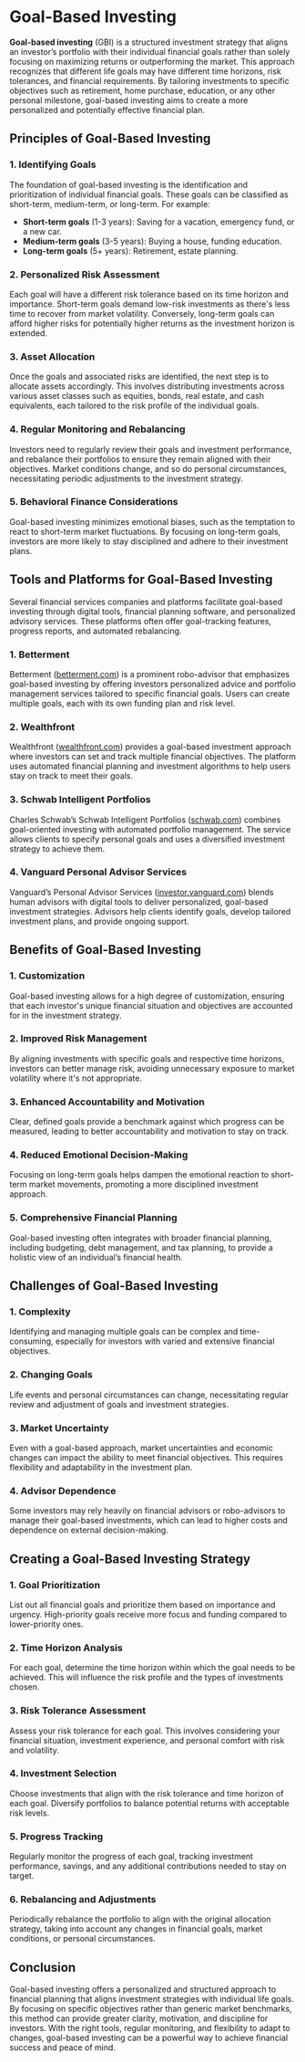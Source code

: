 # Goal-Based Investing

**Goal-based investing** (GBI) is a structured investment strategy that aligns an investor’s portfolio with their individual financial goals rather than solely focusing on maximizing returns or outperforming the market. This approach recognizes that different life goals may have different time horizons, risk tolerances, and financial requirements. By tailoring investments to specific objectives such as retirement, home purchase, education, or any other personal milestone, goal-based investing aims to create a more personalized and potentially effective financial plan.

## Principles of Goal-Based Investing

### 1. Identifying Goals
The foundation of goal-based investing is the identification and prioritization of individual financial goals. These goals can be classified as short-term, medium-term, or long-term. For example:
- **Short-term goals** (1-3 years): Saving for a vacation, emergency fund, or a new car.
- **Medium-term goals** (3-5 years): Buying a house, funding education.
- **Long-term goals** (5+ years): Retirement, estate planning.

### 2. Personalized Risk Assessment
Each goal will have a different risk tolerance based on its time horizon and importance. Short-term goals demand low-risk investments as there's less time to recover from market volatility. Conversely, long-term goals can afford higher risks for potentially higher returns as the investment horizon is extended.

### 3. Asset Allocation
Once the goals and associated risks are identified, the next step is to allocate assets accordingly. This involves distributing investments across various asset classes such as equities, bonds, real estate, and cash equivalents, each tailored to the risk profile of the individual goals.

### 4. Regular Monitoring and Rebalancing
Investors need to regularly review their goals and investment performance, and rebalance their portfolios to ensure they remain aligned with their objectives. Market conditions change, and so do personal circumstances, necessitating periodic adjustments to the investment strategy.

### 5. Behavioral Finance Considerations
Goal-based investing minimizes emotional biases, such as the temptation to react to short-term market fluctuations. By focusing on long-term goals, investors are more likely to stay disciplined and adhere to their investment plans.

## Tools and Platforms for Goal-Based Investing

Several financial services companies and platforms facilitate goal-based investing through digital tools, financial planning software, and personalized advisory services. These platforms often offer goal-tracking features, progress reports, and automated rebalancing.

### 1. Betterment
Betterment ([betterment.com](https://www.betterment.com)) is a prominent robo-advisor that emphasizes goal-based investing by offering investors personalized advice and portfolio management services tailored to specific financial goals. Users can create multiple goals, each with its own funding plan and risk level.

### 2. Wealthfront
Wealthfront ([wealthfront.com](https://www.wealthfront.com)) provides a goal-based investment approach where investors can set and track multiple financial objectives. The platform uses automated financial planning and investment algorithms to help users stay on track to meet their goals.

### 3. Schwab Intelligent Portfolios
Charles Schwab’s Schwab Intelligent Portfolios ([schwab.com](https://www.schwab.com)) combines goal-oriented investing with automated portfolio management. The service allows clients to specify personal goals and uses a diversified investment strategy to achieve them.

### 4. Vanguard Personal Advisor Services
Vanguard’s Personal Advisor Services ([investor.vanguard.com](https://investor.vanguard.com)) blends human advisors with digital tools to deliver personalized, goal-based investment strategies. Advisors help clients identify goals, develop tailored investment plans, and provide ongoing support.

## Benefits of Goal-Based Investing

### 1. Customization
Goal-based investing allows for a high degree of customization, ensuring that each investor's unique financial situation and objectives are accounted for in the investment strategy.

### 2. Improved Risk Management
By aligning investments with specific goals and respective time horizons, investors can better manage risk, avoiding unnecessary exposure to market volatility where it's not appropriate.

### 3. Enhanced Accountability and Motivation
Clear, defined goals provide a benchmark against which progress can be measured, leading to better accountability and motivation to stay on track.

### 4. Reduced Emotional Decision-Making
Focusing on long-term goals helps dampen the emotional reaction to short-term market movements, promoting a more disciplined investment approach.

### 5. Comprehensive Financial Planning
Goal-based investing often integrates with broader financial planning, including budgeting, debt management, and tax planning, to provide a holistic view of an individual’s financial health.

## Challenges of Goal-Based Investing

### 1. Complexity
Identifying and managing multiple goals can be complex and time-consuming, especially for investors with varied and extensive financial objectives.

### 2. Changing Goals
Life events and personal circumstances can change, necessitating regular review and adjustment of goals and investment strategies.

### 3. Market Uncertainty
Even with a goal-based approach, market uncertainties and economic changes can impact the ability to meet financial objectives. This requires flexibility and adaptability in the investment plan.

### 4. Advisor Dependence
Some investors may rely heavily on financial advisors or robo-advisors to manage their goal-based investments, which can lead to higher costs and dependence on external decision-making.

## Creating a Goal-Based Investing Strategy

### 1. Goal Prioritization
List out all financial goals and prioritize them based on importance and urgency. High-priority goals receive more focus and funding compared to lower-priority ones.

### 2. Time Horizon Analysis
For each goal, determine the time horizon within which the goal needs to be achieved. This will influence the risk profile and the types of investments chosen.

### 3. Risk Tolerance Assessment
Assess your risk tolerance for each goal. This involves considering your financial situation, investment experience, and personal comfort with risk and volatility.

### 4. Investment Selection
Choose investments that align with the risk tolerance and time horizon of each goal. Diversify portfolios to balance potential returns with acceptable risk levels.

### 5. Progress Tracking
Regularly monitor the progress of each goal, tracking investment performance, savings, and any additional contributions needed to stay on target.

### 6. Rebalancing and Adjustments
Periodically rebalance the portfolio to align with the original allocation strategy, taking into account any changes in financial goals, market conditions, or personal circumstances.

## Conclusion

Goal-based investing offers a personalized and structured approach to financial planning that aligns investment strategies with individual life goals. By focusing on specific objectives rather than generic market benchmarks, this method can provide greater clarity, motivation, and discipline for investors. With the right tools, regular monitoring, and flexibility to adapt to changes, goal-based investing can be a powerful way to achieve financial success and peace of mind.